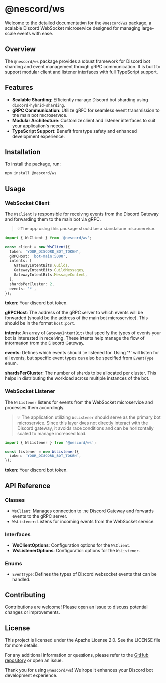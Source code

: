 # @nescord/ws

Welcome to the detailed documentation for the `@nescord/ws` package, a scalable Discord WebSocket microservice designed for managing large-scale events with ease.

## Overview

The `@nescord/ws` package provides a robust framework for Discord bot sharding and event management through gRPC communication. It is built to support modular client and listener interfaces with full TypeScript support.

## Features

- **Scalable Sharding**: Efficiently manage Discord bot sharding using `discord-hybrid-sharding`.
- **gRPC Communication**: Utilize gRPC for seamless event transmission to the main bot microservice.
- **Modular Architecture**: Customize client and listener interfaces to suit your application's needs.
- **TypeScript Support**: Benefit from type safety and enhanced development experience.

## Installation

To install the package, run:

```bash
npm install @nescord/ws
```

## Usage

### WebSocket Client

The `WsClient` is responsible for receiving events from the Discord Gateway and forwarding them to the main bot via gRPC.

> 💡The app using this package should be a standalone microservice.

```typescript
import { WsClient } from '@nescord/ws';

const client = new WsClient({
  token: 'YOUR_DISCORD_BOT_TOKEN',
  gRPCHost: 'bot-main:5000',
  intents: [
    GatewayIntentBits.Guilds,
    GatewayIntentBits.GuildMessages,
    GatewayIntentBits.MessageContent,
  ],
  shardsPerCluster: 2,
  events: '*',
});
```

**token**: Your discord bot token.

**gRPCHost**: The address of the gRPC server to which events will be forwarded (should be the address of the main bot microservice). This should be in the format `host:port`.

**intents**: An array of `GatewayIntentBits` that specify the types of events your bot is interested in receiving. These intents help manage the flow of information from the Discord Gateway.

**events**: Defines which events should be listened for. Using '\*' will listen for all events, but specific event types can also be specified from `EventType` enum.

**shardsPerCluster**: The number of shards to be allocated per cluster. This helps in distributing the workload across multiple instances of the bot.

### WebSocket Listener

The `WsListener` listens for events from the WebSocket microservice and processes them accordingly.

> 💡 The application utilizing `WsListener` should serve as the primary bot microservice. Since this layer does not directly interact with the Discord gateway, it avoids race conditions and can be horizontally scaled to manage increased load.

```typescript
import { WsListener } from '@nescord/ws';

const listener = new WsListener({
  token: 'YOUR_DISCORD_BOT_TOKEN',
});
```

**token**: Your discord bot token.

## API Reference

### Classes

- `WsClient`: Manages connection to the Discord Gateway and forwards events to the gRPC server.
- `WsListener`: Listens for incoming events from the WebSocket service.

### Interfaces

- **WsClientOptions**: Configuration options for the `WsClient`.
- **WsListenerOptions**: Configuration options for the `WsListener`.

### Enums

- `EventType`: Defines the types of Discord websocket events that can be handled.

## Contributing

Contributions are welcome! Please open an issue to discuss potential changes or improvements.

## License

This project is licensed under the Apache License 2.0. See the LICENSE file for more details.

For any additional information or questions, please refer to the [GitHub repository](https://github.com/jaga-live/nescord) or open an issue.

Thank you for using `@nescord/ws`! We hope it enhances your Discord bot development experience.

